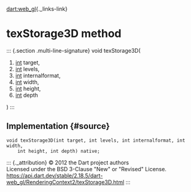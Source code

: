 [dart:web\_gl](../../dart-web_gl/dart-web_gl-library){._links-link}

texStorage3D method
===================

::: {.section .multi-line-signature}
void texStorage3D(

1.  [int](../../dart-core/int-class) target,
2.  [int](../../dart-core/int-class) levels,
3.  [int](../../dart-core/int-class) internalformat,
4.  [int](../../dart-core/int-class) width,
5.  [int](../../dart-core/int-class) height,
6.  [int](../../dart-core/int-class) depth

)
:::

Implementation {#source}
--------------

``` {.language-dart data-language="dart"}
void texStorage3D(int target, int levels, int internalformat, int width,
    int height, int depth) native;
```

::: {._attribution}
© 2012 the Dart project authors\
Licensed under the BSD 3-Clause \"New\" or \"Revised\" License.\
<https://api.dart.dev/stable/2.18.5/dart-web_gl/RenderingContext2/texStorage3D.html>
:::
